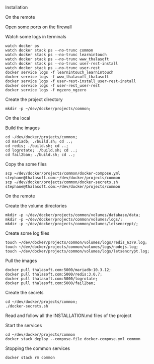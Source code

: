 Installation

On the remote

Open some ports on the firewall

Watch some logs in terminals
```
watch docker ps
watch docker stack ps --no-trunc common
watch docker stack ps --no-trunc learnintouch
watch docker stack ps --no-trunc www_thalasoft
watch docker stack ps --no-trunc user-rest-install
watch docker stack ps --no-trunc user-rest
docker service logs -f learnintouch_learnintouch
docker service logs -f www_thalasoft_thalasoft
docker service logs -f user-rest-install_user-rest-install
docker service logs -f user-rest_user-rest
docker service logs -f ngzero_ngzero
```

Create the project directory
```
mkdir -p ~/dev/docker/projects/common;
```

On the local

Build the images
```
cd ~/dev/docker/projects/common;
cd mariadb; ./build.sh; cd ..;
cd redis; ./build.sh; cd ..;
cd logrotate; ./build.sh; cd ..;
cd fail2ban; ./build.sh; cd ..;
```

Copy the some files
```
scp ~/dev/docker/projects/common/docker-compose.yml stephane@thalasoft.com:~/dev/docker/projects/common
scp ~/dev/docker/projects/common/docker-secrets.sh stephane@thalasoft.com:~/dev/docker/projects/common
```

On the remote

Create the volume directories
```
mkdir -p ~/dev/docker/projects/common/volumes/database/data;
mkdir -p ~/dev/docker/projects/common/volumes/logs/;
mkdir -p ~/dev/docker/projects/common/volumes/letsencrypt/;
```

Create some log files
```
touch ~/dev/docker/projects/common/volumes/logs/redis_6379.log;
touch ~/dev/docker/projects/common/volumes/logs/nodejs.log;
touch ~/dev/docker/projects/common/volumes/logs/letsencrypt.log;
```

Pull the images
```  
docker pull thalasoft.com:5000/mariadb:10.3.12;
docker pull thalasoft.com:5000/redis:3.0.7;
docker pull thalasoft.com:5000/logrotate;
docker pull thalasoft.com:5000/fail2ban;
```

Create the secrets
```
cd ~/dev/docker/projects/common;
./docker-secrets.sh
```

Read and follow all the INSTALLATION.md files of the project

Start the services
```  
cd ~/dev/docker/projects/common
docker stack deploy --compose-file docker-compose.yml common
```

Stopping the common services
```  
docker stack rm common
```

